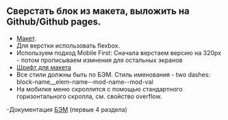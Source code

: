 ## Сверстать блок из макета, выложить на Github/Github pages.

-  [Макет](https://www.figma.com/file/bZw1N2Q11xjRlRZWgpN74I/Block4).
- Для верстки использовать flexbox.
- Используем подход Mobile First: Сначала верстаем версию на 320px - потом прописываем измнения для остальных экранов
- [Шрифт для макета](https://webfonts.pro/base-web-fonts/sans-serif-grotesque/897-tt-lakes.html)
- Все стили должны быть по БЭМ. Стиль именования - two dashes: block-name__elem-name--mod-name--mod-val
- На мобилке меню скроллится с помощью стандартного горизонтального скролла, см. свойство overflow.


-Документация [БЭМ](https://ru.bem.info/methodology/quick-start/) (первые 4 раздела)
